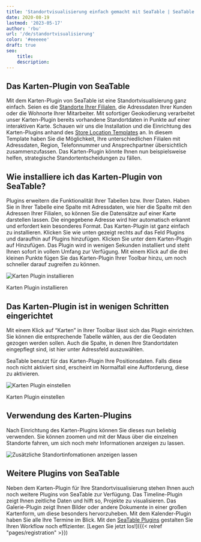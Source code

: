 ```yaml
---
title: 'Standortvisualisierung einfach gemacht mit SeaTable | SeaTable'
date: 2020-08-19
lastmod: '2023-05-17'
author: 'rbu'
url: '/de/standortvisualisierung'
color: '#eeeeee'
draft: true
seo:
    title:
    description:
---
```


## Das Karten-Plugin von SeaTable

Mit dem Karten-Plugin von SeaTable ist eine Standortvisualisierung ganz einfach. Seien es die [Standorte Ihrer Filialen](https://seatable.io/vorlage/d6nlvef8ram9wwbkjhziwa/), die Adressdaten Ihrer Kunden oder die Wohnorte Ihrer Mitarbeiter. Mit sofortiger Geokodierung verarbeitet unser Karten-Plugin bereits vorhandene Standortdaten in Punkte auf einer interaktiven Karte. Schauen wir uns die Installation und die Einrichtung des Karten-Plugins anhand des [Store Location Templates](https://seatable.io/vorlage/d6nlvef8ram9wwbkjhziwa/) an. In diesem Template haben Sie die Möglichkeit, Ihre unterschiedlichen Filialen mit Adressdaten, Region, Telefonnummer und Ansprechpartner übersichtlich zusammenzufassen. Das Karten-Plugin könnte Ihnen nun beispielsweise helfen, strategische Standortentscheidungen zu fällen.

## Wie installiere ich das Karten-Plugin von SeaTable?

Plugins erweitern die Funktionalität Ihrer Tabellen bzw. Ihrer Daten. Haben Sie in Ihrer Tabelle eine Spalte mit Adressdaten, wie hier die Spalte mit den Adressen Ihrer Filialen, so können Sie die Datensätze auf einer Karte darstellen lassen. Die eingegebene Adresse wird hier automatisch erkannt und erfordert kein besonderes Format. Das Karten-Plugin ist ganz einfach zu installieren. Klicken Sie wie unten gezeigt rechts auf das Feld Plugins und daraufhin auf Plugins hinzufügen. Klicken Sie unter dem Karten-Plugin auf Hinzufügen. Das Plugin wird in wenigen Sekunden installiert und steht Ihnen sofort in vollem Umfang zur Verfügung. Mit einem Klick auf die drei kleinen Punkte fügen Sie das Karten-Plugin Ihrer Toolbar hinzu, um noch schneller darauf zugreifen zu können.

![Karten Plugin installieren](https://seatable.io/wp-content/uploads/2020/08/Karten-Plugin-Installieren.gif)

Karten Plugin installieren

## Das Karten-Plugin ist in wenigen Schritten eingerichtet

Mit einem Klick auf “Karten” in Ihrer Toolbar lässt sich das Plugin einrichten. Sie können die entsprechende Tabelle wählen, aus der die Geodaten gezogen werden sollen. Auch die Spalte, in denen Ihre Standortdaten eingepflegt sind, ist hier unter Adressfeld auszuwählen.

SeaTable benutzt für das Karten-Plugin Ihre Positionsdaten. Falls diese noch nicht aktiviert sind, erscheint im Normalfall eine Aufforderung, diese zu aktivieren.

![Karten Plugin einstellen](https://seatable.io/wp-content/uploads/2020/08/Karten-Plugin-Einstellen.gif)

Karten Plugin einstellen

## Verwendung des Karten-Plugins

Nach Einrichtung des Karten-Plugins können Sie dieses nun beliebig verwenden. Sie können zoomen und mit der Maus über die einzelnen Standorte fahren, um sich noch mehr Informationen anzeigen zu lassen.

![Zusätzliche Standortinfomationen anzeigen lassen](https://seatable.de/wp-content/uploads/2020/08/Bildschirmfoto-2020-08-03-um-11.43.44.png)

## Weitere Plugins von SeaTable

Neben dem Karten-Plugin für Ihre Standortvisualisierung stehen Ihnen auch noch weitere Plugins von SeaTable zur Verfügung. Das Timeline-Plugin zeigt Ihnen zeitliche Daten und hilft so, Projekte zu visualisieren. Das Galerie-Plugin zeigt Ihnen Bilder oder andere Dokumente in einer großen Kartenform, um diese besonders hervorzuheben. Mit dem Kalender-Plugin haben Sie alle Ihre Termine im Blick. Mit den [SeaTable Plugins](https://seatable.io/seatable-plugins/) gestalten Sie Ihren Workflow noch effizienter. [Legen Sie jetzt los!]({{< relref "pages/registration" >}})
